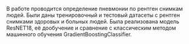 В работе проводится определение пневмонии по рентген снимкам людей. Были даны тренировочный и тестовый датасеты с рентген снимками здоровых и больных людей. 
Была реализована модель ResNET18, её дообучение и сравнение с классическим методом машинного обучения GradientBoostingClassifier.
